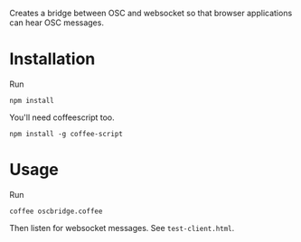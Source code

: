 Creates a bridge between OSC and websocket so that browser applications can hear OSC messages.

# Installation

Run

    npm install

You'll need coffeescript too.

    npm install -g coffee-script

# Usage

Run

    coffee oscbridge.coffee

Then listen for websocket messages. See `test-client.html`.
